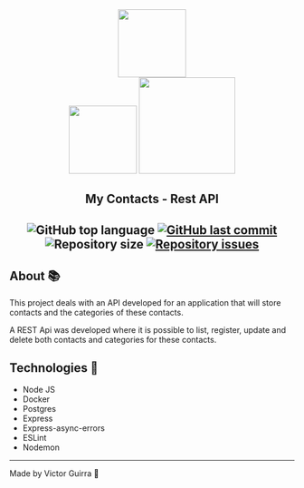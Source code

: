 <div align="center">
<img src="https://upload.wikimedia.org/wikipedia/commons/thumb/d/d9/Node.js_logo.svg/1200px-Node.js_logo.svg.png" width="120">
</div>

<div align="center">
    <img src="https://upload.wikimedia.org/wikipedia/commons/thumb/2/29/Postgresql_elephant.svg/1200px-Postgresql_elephant.svg.png"width="120">
    <img src="https://www.mundodocker.com.br/wp-content/uploads/2015/06/docker_facebook_share.png" width="170">
</div>

<h2 align="center">My Contacts - Rest API<h2>

<p align="center">
    <img alt="GitHub top language" src="https://img.shields.io/github/languages/top/victorguirra/mycontacts">

<a href="https://github.com/victorguirra/mycontacts/commits/master">
    <img alt="GitHub last commit" src="https://img.shields.io/github/last-commit/victorguirra/mycontacts">
</a>

<img alt="Repository size" src="https://img.shields.io/github/repo-size/victorguirra/mycontacts">

<a href="https://github.com/victorguirra/mycontacts/issues">
    <img alt="Repository issues" src="https://img.shields.io/github/issues/victorguirra/mycontacts">
</a>
</p>


## About 📚

This project deals with an API developed for an application that will store contacts and the categories of these contacts.

A REST Api was developed where it is possible to list, register, update and delete both contacts and categories for these contacts.

## Technologies 🚀

- Node JS
- Docker
- Postgres
- Express
- Express-async-errors
- ESLint
- Nodemon

---

Made by Victor Guirra 👋
